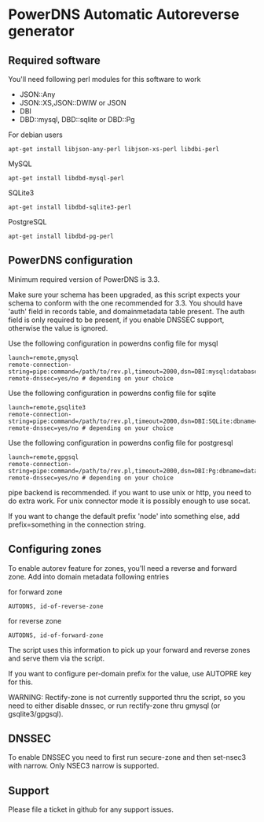 PowerDNS Automatic Autoreverse generator
========================================

Required software
-----------------
You'll need following perl modules for this software to work
 - JSON::Any 
 - JSON::XS,JSON::DWIW or JSON
 - DBI
 - DBD::mysql, DBD::sqlite or DBD::Pg

For debian users

    apt-get install libjson-any-perl libjson-xs-perl libdbi-perl
    
MySQL

    apt-get install libdbd-mysql-perl
    
SQLite3

    apt-get install libdbd-sqlite3-perl
    
PostgreSQL

    apt-get install libdbd-pg-perl

PowerDNS configuration
----------------------
Minimum required version of PowerDNS is 3.3.

Make sure your schema has been upgraded, as this script expects your schema to conform with the one recommended for 3.3.
You should have 'auth' field in records table, and domainmetadata table present. The auth field is only required to be present, if you enable DNSSEC support, otherwise the value is ignored. 

Use the following configuration in powerdns config file for mysql

    launch=remote,gmysql
    remote-connection-string=pipe:command=/path/to/rev.pl,timeout=2000,dsn=DBI:mysql:database,username=user,password=pass
    remote-dnssec=yes/no # depending on your choice

Use the following configuration in powerdns config file for sqlite

    launch=remote,gsqlite3
    remote-connection-string=pipe:command=/path/to/rev.pl,timeout=2000,dsn=DBI:SQLite:dbname=/path/to/db,username=user,password=pass
    remote-dnssec=yes/no # depending on your choice

Use the following configuration in powerdns config file for postgresql

    launch=remote,gpgsql
    remote-connection-string=pipe:command=/path/to/rev.pl,timeout=2000,dsn=DBI:Pg:dbname=database;host=127.0.0.1;port=5432,username=user,password=pass
    remote-dnssec=yes/no # depending on your choice

pipe backend is recommended. if you want to use unix or http, you need to do extra work. For unix connector mode it is possibly enough to use socat. 

If you want to change the default prefix 'node' into something else, add prefix=something in the connection string.

Configuring zones
-----------------

To enable autorev feature for zones, you'll need a reverse and forward zone. Add into domain metadata following entries

for forward zone

    AUTODNS, id-of-reverse-zone

for reverse zone

    AUTODNS, id-of-forward-zone

The script uses this information to pick up your forward and reverse zones and serve them via the script. 

If you want to configure per-domain prefix for the value, use AUTOPRE key for this.

WARNING: Rectify-zone is not currently supported thru the script, so you need to either disable dnssec,
or run rectify-zone thru gmysql (or gsqlite3/gpgsql).

DNSSEC
------

To enable DNSSEC you need to first run secure-zone and then set-nsec3 with narrow. Only NSEC3 narrow is supported. 

Support
-------

Please file a ticket in github for any support issues.
